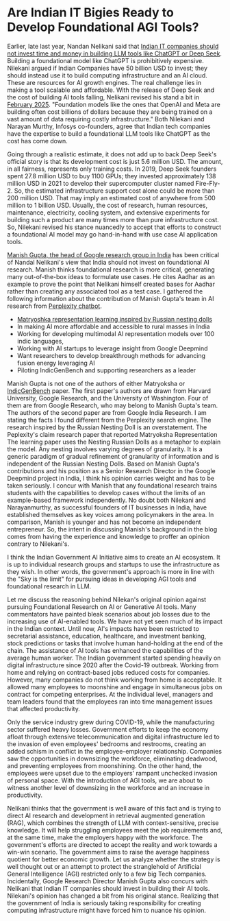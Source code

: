 # Are Indian IT Bigies Ready to Develop Foundational AGI Tools?

Earlier, late last year, Nandan Nelikani said that [Indian IT companies should not invest time and money in building LLM tools like ChatGPT
or Deep Seek](https://timesofindia.indiatimes.com/business/india-business/india-shouldnt-build-another-llm-nandan-nilekani/articleshow/116269605.cms).
Building a foundational model like ChatGPT is prohibitively expensive. Nilekani argued if Indian Companies have 50 billion USD to 
invest; they should instead use it to build computing infrastructure and an AI cloud.
These are resources for AI growth engines. The real challenge lies in making a tool scalable and affordable. With the release of
Deep Seek and the cost of building AI tools falling, Nelikani revised his stand a bit in 
[February 2025](https://economictimes.indiatimes.com/news/new-updates/why-infosys-co-founder-nandan-nilekani-feels-india-dont-need-a-china-type-deepseek-ai/articleshow/118528515.cms?from=mdr). 
"Foundation models like the ones that OpenAI and Meta are building often cost billions of dollars because they are being trained
on a vast amount of data requiring costly infrastructure." Both Nilekani and Narayan Murthy, Infosys co-founders, agree that Indian
tech companies have the expertise to build a foundational LLM tools like ChatGPT as the cost has come down. 

Going through a realistic estimate, it does not add up to back Deep Seek's official story is that its development cost is just 5.6 
million USD. The amount, in all fairness, represents only training costs. In 2019, Deep Seek founders spent 27.8 million USD to buy
1100 GPUs; they invested approximately 138 million USD in 2021 to develop their supercomputer cluster named Fire-Fly-2. So, the 
estimated infrastructure support cost alone could be more than 200 million USD. That may imply an estimated cost of anywhere from 500 
million to 1 billion USD. Usually, the cost of research, human resources, maintenance, electricity, cooling system,
and extensive experiments for building such a product are many times more than pure infrastructure cost. So, Nilekani revised his
stance nuancedly to accept that efforts to construct a foundational AI model may go hand-in-hand with use case AI application tools. 

[Manish Gupta, the head of Google research group in India](https://economictimes.indiatimes.com/tech/technology/google-research-india-head-disagrees-with-nandan-nilekani-says-india-must-build-llms/articleshow/115627015.cms) has been critical of Nandal Nelikani's view 
that India should not invest on foundational AI research. Manish thinks foundational research is more critical, generating
many out-of-the-box ideas to formulate use cases. He cites Aadhar as an example to prove the point that Nelikani himself created bases for
Aadhar rather than creating any associated tool as a test case. I gathered the following information about the contribution of
Manish Gupta's team in AI research from [Perplexity chatbot](https://www.perplexity.ai/hub/blog/introducing-perplexity-deep-research).
- [Matryoshka representation learning inspired by Russian nesting dolls](https://doi.org/10.48550/arXiv.2205.13147)
- In making AI more affordable and accessible to rural masses in India
- Working for developing multimodal AI representation models over 100 indic languages,
- Working with AI startups to leverage insight from Google Deepmind
- Want researchers to develop breakthrough methods for advancing fusion energy leveraging AI
- Piloting IndicGenBench and supporting researchers as a leader
   
Manish Gupta is not one of the authors of either Matryoksha or [IndicGenBench](https://arxiv.org/pdf/2404.16816) paper. 
The first paper's authors are drawn from Harvard University, Google Research, and the University of Washington. Four of them are from 
Google Research, who may belong to Manish Gupta's team. The authors of the second paper are from Google India Research. I am stating the 
facts I found different from the Perplexity search engine. The research inspired by the Russian Nesting Doll is an overstatement. The 
Peplexity's claim research paper that reported Matryoksha Representation
The learning paper uses the Nesting Russian Dolls as a metaphor to explain the model. Any nesting involves varying
degrees of granularity. It is a generic paradigm of gradual refinement of granularity of information and is independent of the Russian 
Nesting Dolls. Based on Manish Gupta's contributions and his position as a Senior Research Director in the Google Deepmind project
in India, I think his opinion carries weight and has to be taken seriously. I concur with Manish that any foundational research
trains students with the capabilities to develop cases without the limits of an example-based framework independently. No doubt both
Nilekani and Narayanmurthy, as successful founders of IT businesses in India, have established themselves as key voices among policymakers 
in the area. In comparison, Manish is younger and has not become an independent entrepreneur. So, the intent
in discussing Manish's background in the blog comes from having the experience and knowledge to proffer an opinion 
contrary to Nilekani's. 

I think the Indian Government AI Initiative aims to create an AI ecosystem. It is up to individual research groups and startups to 
use the infrastructure as they wish. In other words, the government's approach is more in line with the "Sky is the limit"  for pursuing 
ideas in developing AGI tools and foundational research in LLM. 

Let me discuss the reasoning behind Nilekan's original opinion against pursuing Foundational Research on AI or Generative AI tools.
Many commentators have painted bleak scenarios about job losses due to the increasing use of AI-enabled tools. We have not yet seen 
much of its impact in the Indian context. Until now, AI's impacts have been restricted to secretarial assistance, education, healthcare,
and investment banking, stock predictions or tasks that involve human hand-holding at the end of the chain. The assistance of AI tools
has enhanced the capabilities of the average human worker. The Indian government started spending heavily on digital infrastructure 
since 2020 after the Covid-19 outbreak. Working from home and relying on contract-based jobs reduced costs for companies. However, 
many companies do not think working from home is acceptable. It allowed many employees to moonshine and engage in simultaneous jobs 
on contract for competing enterprises. At the individual level, managers and team leaders found that the employees ran into time 
management issues that affected productivity. 

Only the service industry grew during COVID-19, while the manufacturing sector suffered heavy losses. Government efforts to keep the 
economy afloat through extensive telecommunication and digital infrastructure led to the invasion of even employees' bedrooms and 
restrooms, creating an added schism in conflict in the employee-employer relationship. Companies saw the opportunities in downsizing the 
workforce, eliminating deadwood, and preventing employees from moonshining. On the other hand, the employees were upset due to the 
employers' rampant unchecked invasion of personal space. With the introduction of AGI tools, we are about to witness another level of 
downsizing in the workforce and an increase in productivity.

Nelikani thinks that the government is well aware of this fact and is trying to direct AI research and development in 
retrieval augmented generation (RAG), which combines the strength of LLM with context-sensitive, precise knowledge. It will help
struggling employees meet the job requirements and, at the same time, make the employers happy with the workforce. The government's 
efforts are directed to accept the reality and work towards a win-win scenario. The government aims to raise the 
average happiness quotient for better economic growth. Let us analyze whether the strategy is well thought out or an attempt
to protect the stranglehold of Artificial General Intelligence (AGI) restricted only to a few big Tech companies. Incidentally,
Google Research Director Manish Gupta also concurs with Nelikani that Indian IT companies should invest in
building their AI tools. Nilekani's opinion has changed a bit from his original stance. Realizing that the government of India is 
seriously taking responsibility for creating computing infrastructure might have forced him to nuance his opinion. 
